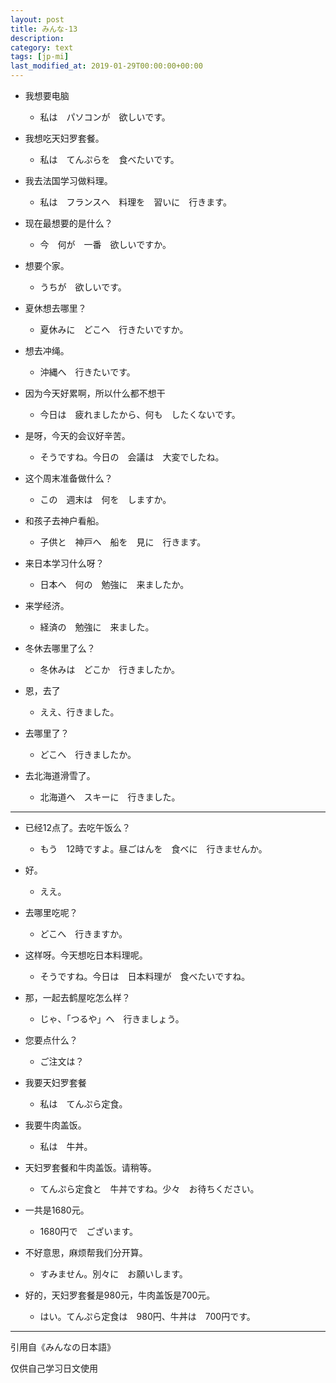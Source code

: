 ```yaml
---
layout: post
title: みんな-13
description:
category: text
tags: [jp-mi]
last_modified_at: 2019-01-29T00:00:00+00:00
---
```


- 我想要电脑

    - 私は　パソコンが　欲しいです。

- 我想吃天妇罗套餐。

    - 私は　てんぷらを　食べたいです。

- 我去法国学习做料理。

    - 私は　フランスへ　料理を　習いに　行きます。

- 现在最想要的是什么？

    - 今　何が　一番　欲しいですか。

- 想要个家。

    - うちが　欲しいです。

- 夏休想去哪里？

    - 夏休みに　どこへ　行きたいですか。

- 想去冲绳。

    - 沖縄へ　行きたいです。

- 因为今天好累啊，所以什么都不想干

    - 今日は　疲れましたから、何も　したくないです。

- 是呀，今天的会议好辛苦。

    - そうですね。今日の　会議は　大変でしたね。

- 这个周末准备做什么？

    - この　週末は　何を　しますか。

- 和孩子去神户看船。

    - 子供と　神戸へ　船を　見に　行きます。

- 来日本学习什么呀？

    - 日本へ　何の　勉強に　来ましたか。

- 来学经济。

    - 経済の　勉強に　来ました。

- 冬休去哪里了么？

    - 冬休みは　どこか　行きましたか。

- 恩，去了

    - ええ、行きました。

- 去哪里了？

    - どこへ　行きましたか。

- 去北海道滑雪了。

    - 北海道へ　スキーに　行きました。

<hr>

- 已经12点了。去吃午饭么？

    - もう　12時ですよ。昼ごはんを　食べに　行きませんか。


- 好。

    - ええ。


- 去哪里吃呢？

    - どこへ　行きますか。


- 这样呀。今天想吃日本料理呢。

    - そうですね。今日は　日本料理が　食べたいですね。


- 那，一起去鹤屋吃怎么样？

    - じゃ、「つるや」へ　行きましょう。


- 您要点什么？

    - ご注文は？


- 我要天妇罗套餐

    - 私は　てんぷら定食。


- 我要牛肉盖饭。

    - 私は　牛丼。


- 天妇罗套餐和牛肉盖饭。请稍等。

    - てんぷら定食と　牛丼ですね。少々　お待ちください。


- 一共是1680元。

    - 1680円で　ございます。


- 不好意思，麻烦帮我们分开算。

    - すみません。別々に　お願いします。


- 好的，天妇罗套餐是980元，牛肉盖饭是700元。

    - はい。てんぷら定食は　980円、牛丼は　700円です。


<hr>

引用自《みんなの日本語》

仅供自己学习日文使用
